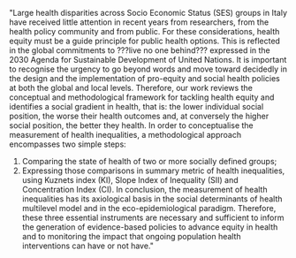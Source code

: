 "Large health disparities across Socio Economic Status (SES) groups in Italy have received little attention in recent years from researchers, from the health policy community and from public. For these considerations, health equity must be a guide principle for public health options. This is reflected in the global commitments to ???live no one behind??? expressed in the 2030 Agenda for Sustainable Development of United Nations. 
It is important to recognise the urgency to go beyond words and move toward decidedly in the design and the implementation of pro-equity and social health policies at both the global and local levels.
Therefore, our work reviews the conceptual and methodological framework for tackling health equity and identifies a social gradient in health, that is: the lower individual social position, the worse their health outcomes and, at conversely the higher social position, the better they health.
In order to conceptualise the measurement of health inequalities, a methodological approach encompasses two simple steps:
1.	Comparing the state of health of two or more socially defined groups;
2.	Expressing those comparisons in summary metric of health inequalities, using Kuznets index (KI), Slope Index of Inequality (SII) and Concentration Index (CI).
In conclusion, the measurement of health inequalities has its axiological basis in the social determinants of health multilevel model and in the eco-epidemiological paradigm.
Therefore, these three essential instruments are necessary and sufficient to inform the generation of evidence-based policies to advance equity in health and to monitoring the impact that ongoing population health interventions can have or not have."